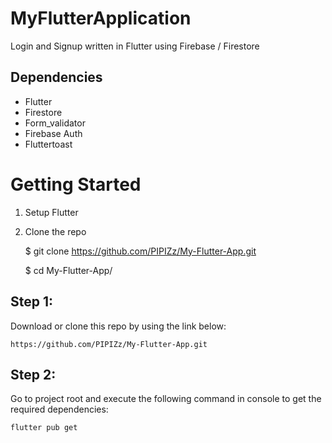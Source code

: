 # MyFlutterApplication

Login and Signup written in Flutter using Firebase / Firestore


## Dependencies
- Flutter
- Firestore
- Form_validator
- Firebase Auth
- Fluttertoast
  
# Getting Started
1. Setup Flutter
2. Clone the repo 

    $ git clone https://github.com/PIPIZz/My-Flutter-App.git

    $ cd My-Flutter-App/

## Step 1:

Download or clone this repo by using the link below:

    https://github.com/PIPIZz/My-Flutter-App.git


## Step 2:

Go to project root and execute the following command in console to get the required dependencies:

    flutter pub get 

